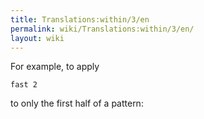 ```yaml
---
title: Translations:within/3/en
permalink: wiki/Translations:within/3/en/
layout: wiki
---
```


For example, to apply

    fast 2

to only the first half of a pattern:
